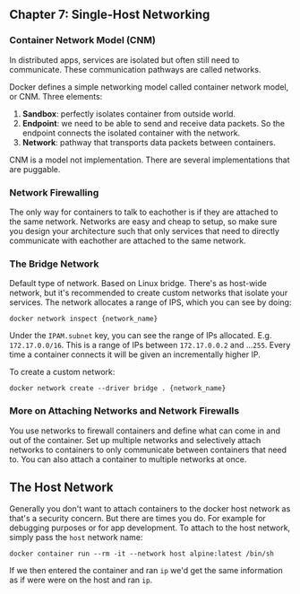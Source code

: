 ## Chapter 7: Single-Host Networking

### Container Network Model (CNM)
In distributed apps, services are isolated but often still need to communicate. These communication pathways are called
networks.

Docker defines a simple networking model called container network model, or CNM. Three elements:

1. **Sandbox**: perfectly isolates container from outside world. 
2. **Endpoint**: we need to be able to send and receive data packets. So the endpoint connects the isolated container with the network.
3. **Network**: pathway that transports data packets between containers.

CNM is a model not implementation. There are several implementations that are puggable.

### Network Firewalling
The only way for containers to talk to eachother is if they are attached to the same network. Networks are easy and cheap to
setup, so make sure you design your architecture such that only services that need to directly communicate with eachother are
attached to the same network.

### The Bridge Network
Default type of network. Based on Linux bridge. There's as host-wide network, but it's recommended to create custom networks
that isolate your services. The network allocates a range of IPS, which you can see by doing:

```
docker network inspect {network_name}
```

Under the `IPAM.subnet` key, you can see the range of IPs allocated. E.g. `172.17.0.0/16`.
This is a range of IPs between `172.17.0.0.2` and ...`255`. Every time a container connects it will be given an 
incrementally higher IP.


To create a custom network:

```
docker network create --driver bridge . {network_name}
```

### More on Attaching Networks and Network Firewalls
You use networks to firewall containers and define what can come in and out of the container. Set up multiple networks and
selectively attach networks to containers to only communicate between containers that need to. You can also attach a container to multiple networks at once.

## The Host Network
Generally you don't want to attach containers to the docker host network as that's a security concern. But there are times
you do. For example for debugging purposes or for app development. To attach to the host network, simply pass the `host`
network name:

```
docker container run --rm -it --network host alpine:latest /bin/sh
```

If we then entered the container and ran `ip` we'd get the same information as if were were on the host and ran `ip`.




